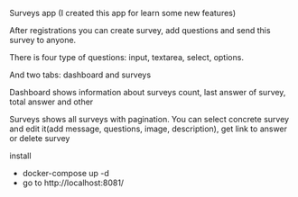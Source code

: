 Surveys app (I created this app for learn some new features)
<p>After registrations you can create survey, add questions and send this survey to anyone.</p>
<p>There is four type of questions: input, textarea, select, options.</p>
<p>And two tabs: dashboard and surveys</p>
<p>Dashboard shows information about surveys count, last answer of survey, total answer and other</p>
<p>Surveys shows all surveys with pagination. You can select concrete survey and edit it(add message, questions, image, description), get link to answer or delete survey</p>

install

- docker-compose up -d
- go to http://localhost:8081/
